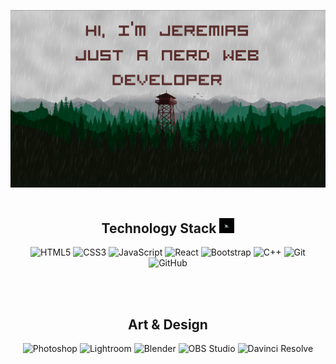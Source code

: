 ![Jeremias Giorgi Header Image](./documents/github_header-image.png)
<br/>
<br/>
<h2 align="center">Technology Stack <img src="./documents/06.gif" width="24"></h2>
<span align="center"> 
  
![HTML5](https://img.shields.io/badge/-HTML5-E34F26?style=flat-square&logo=html5&logoColor=white)
![CSS3](https://img.shields.io/badge/-CSS3-1572B6?style=flat-square&logo=css3)
![JavaScript](https://img.shields.io/badge/-JavaScript-black?style=flat-square&logo=javascript)
![React](https://img.shields.io/badge/-React-black?style=flat-square&logo=react)
![Bootstrap](https://img.shields.io/badge/-Bootstrap-563D7C?style=flat-square&logo=bootstrap)
![C++](https://img.shields.io/badge/-C++-00599C?style=flat-square&logo=c)
![Git](https://img.shields.io/badge/-Git-black?style=flat-square&logo=git)
![GitHub](https://img.shields.io/badge/-GitHub-black?style=flat-square&logo=github)

</span>
<br/>
<br/>
<h2 align="center">Art & Design</h2>
<span align="center">
  
![Photoshop](https://img.shields.io/badge/Photoshop---?logo=adobephotoshop&color=black)
![Lightroom](https://img.shields.io/badge/Lightroom---?logo=adobelightroomclassic&color=black)
![Blender](https://img.shields.io/badge/Blender---?logo=blender&color=black)
![OBS Studio](https://img.shields.io/badge/OBS%20Studio---?logo=obsstudio&color=%23302E31)
![Davinci Resolve](https://img.shields.io/badge/DavinciResolve---?logo=davinciresolve&color=%23233A51)

</span>
<br/>
<br/>
